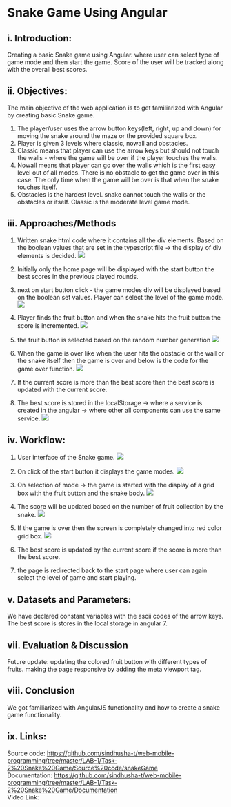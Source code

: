 # Snake Game Using Angular

## i. Introduction:
Creating a basic Snake game using Angular. where user can select type of game mode and then start the game. Score of the user will be tracked along with the overall best scores.   

## ii. Objectives:
The main objective of the web application is to get familiarized with Angular by creating basic Snake game.   
1) The player/user uses the arrow button keys(left, right, up and down) for moving the snake around the maze or the provided square box.   
2) Player is given 3 levels where classic, nowall and obstacles.   
3) Classic means that player can use the arrow keys but should not touch the walls - where the game will be over if the player touches the walls.   
4) Nowall means that player can go over the walls which is the first easy level out of all modes. There is no obstacle to get the game over in this case. The only time when the game will be over is that when the snake touches itself.   
5) Obstacles is the hardest level. snake cannot touch the walls or the obstacles or itself. Classic is the moderate level game mode.  

## iii. Approaches/Methods
1) Written snake html code where it contains all the div elements. Based on the boolean values that are set in the typescript file -> the display of div elements is decided.
![](https://github.com/sindhusha-t/web-mobile-programming/raw/master/LAB-1/Task-2%20Snake%20Game/Documentation/snake%20html%20code.PNG)

2) Initially only the home page will be displayed with the start button the best scores in the previous played rounds.
3) next on start button click - the game modes div will be displayed based on the boolean set values. Player can select the level of the game mode.
![](https://github.com/sindhusha-t/web-mobile-programming/raw/master/LAB-1/Task-2%20Snake%20Game/Documentation/key%20events%20code.PNG)

4) Player finds the fruit button and when the snake hits the fruit button the score is incremented. 
![](https://github.com/sindhusha-t/web-mobile-programming/raw/master/LAB-1/Task-2%20Snake%20Game/Documentation/nowalls%20code.PNG)

5) the fruit button is selected based on the random number generation
![](https://github.com/sindhusha-t/web-mobile-programming/raw/master/LAB-1/Task-2%20Snake%20Game/Documentation/Handling%20options%20based%20on%20the%20user%20selection.PNG)

6) When the game is over like when the user hits the obstacle or the wall or the snake itself then the game is over and below is the code for the game over function.
![](https://github.com/sindhusha-t/web-mobile-programming/raw/master/LAB-1/Task-2%20Snake%20Game/Documentation/gameover%20code.PNG)

7) If the current score is more than the best score then the best score is updated with the current score.
8) The best score is stored in the localStorage -> where a service is created in the angular -> where other all components can use the same service.
![](https://github.com/sindhusha-t/web-mobile-programming/raw/master/LAB-1/Task-2%20Snake%20Game/Documentation/score%20storage%20service.PNG)

## iv. Workflow:
1) User interface of the Snake game.
![](https://github.com/sindhusha-t/web-mobile-programming/raw/master/LAB-1/Task-2%20Snake%20Game/Documentation/snake%20start%20page.png)

2) On click of the start button it displays the game modes.
![](https://github.com/sindhusha-t/web-mobile-programming/raw/master/LAB-1/Task-2%20Snake%20Game/Documentation/options%20pag%20e.png)

3) On selection of mode -> the game is started with the display of a grid box with the fruit button and the snake body.
![](https://github.com/sindhusha-t/web-mobile-programming/raw/master/LAB-1/Task-2%20Snake%20Game/Documentation/snake%20game.png)

4) The score will be updated based on the number of fruit collection by the snake.
![](https://github.com/sindhusha-t/web-mobile-programming/raw/master/LAB-1/Task-2%20Snake%20Game/Documentation/Score%20crad.png)

5) If the game is over then the screen is completely changed into red color grid box.
![](https://github.com/sindhusha-t/web-mobile-programming/raw/master/LAB-1/Task-2%20Snake%20Game/Documentation/snake%20game%20after%20game%20over%20score.png)

6) The best score is updated by the current score if the score is more than the best score.
7) the page is redirected back to the start page where user can again select the level of game and start playing.

## v. Datasets and Parameters:
We have declared constant variables with the ascii codes of the arrow keys.   
The best score is stores in the local storage in angular 7.

## vii. Evaluation & Discussion
Future update: updating the colored fruit button with different types of fruits. 
making the page responsive by adding the meta viewport tag.

## viii. Conclusion
We got familiarized with AngularJS functionality and how to create a snake game functionality.   

## ix. Links:
Source code: https://github.com/sindhusha-t/web-mobile-programming/tree/master/LAB-1/Task-2%20Snake%20Game/Source%20code/snakeGame   
Documentation: https://github.com/sindhusha-t/web-mobile-programming/tree/master/LAB-1/Task-2%20Snake%20Game/Documentation   
Video Link: